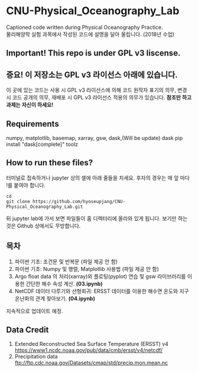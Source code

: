 # CNU-Physical_Oceanography_Lab
Captioned code written during Physical Oceanography Practice.  
물리해양학 실험 과목에서 작성된 코드에 설명을 달아 올립니다. (2018년 수업)

## Important! This repo is under GPL v3 liscense. 
## 중요! 이 저장소는 GPL v3 라이선스 아래에 있습니다. 
이 곳에 있는 코드는 사용 시 GPL v3 라이선스에 의해 코드 원작자 표기의 의무, 변경 시 코드 공개의 의무, 재배포 시 GPL v3 라이선스 적용의 의무가 있습니다. **참조만 하고 과제는 자신이 하세요!**

## Requirements
numpy, matplotlib, basemap, xarray, gsw, dask,(Will be update)
dask pip install "dask[complete]" toolz

## How to run these files? 
터미널로 접속하거나 jupyter 상의 셀에 아래 줄들을 치세요. 후자의 경우는 매 앞 마다 !를 붙여야 합니다. 
```
cd 
git clone https://github.com/hyoseupjang/CNU-Physical_Oceanography_Lab.git
```
뒤 jupyter lab에 가서 보면 파일들이 홈 디렉터리에 올라와 있게 됩니다. 보기만 하는 것은 Github 상에서도 무방합니다. 

## 목차
1. 파이썬 기초: 조건문 및 반복문 (파일 제공 안 함) 
1. 파이썬 기초: Numpy 및 행렬, Matplotlib 사용법 (파일 제공 안 함) 
1. Argo float data 의 처리(xarray)와 플로팅(pyplot) 연습 및 gsw 라이브러리를 이용한 간단한 해수 속성 계산. **(03.ipynb)**
1. NetCDF 데이터 다루기와 선형회귀: ERSST 데이터를 이용한 해수면 온도와 지구온난화의 관계 찾아보기. **(04.ipynb)**

지속적으로 업데이트 예정. 

## Data Credit 
1. Extended Reconstructed Sea Surface Temperature (ERSST) v4
https://www1.ncdc.noaa.gov/pub/data/cmb/ersst/v4/netcdf/
1. Precipitation data
ftp://ftp.cdc.noaa.gov/Datasets/cmap/std/precip.mon.mean.nc